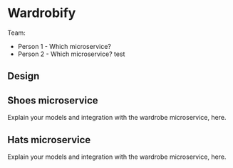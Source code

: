 # Wardrobify

Team:

* Person 1 - Which microservice?
* Person 2 - Which microservice? test

## Design

## Shoes microservice

Explain your models and integration with the wardrobe
microservice, here.

## Hats microservice

Explain your models and integration with the wardrobe
microservice, here.
